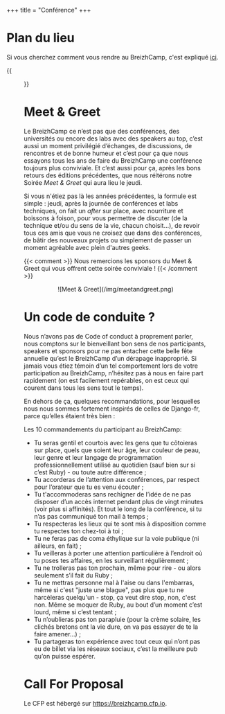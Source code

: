 +++
title = "Conférence"
+++

# Plan du lieu

Si vous cherchez comment vous rendre au BreizhCamp, c'est expliqué [ici](/faq/#comment-me-rendre-au-breizhcamp).

{{<figure src="/img/plan-lieu.png" title="Plan du batiment 2A" class="figure-center">}}


# Meet & Greet

Le BreizhCamp ce n’est pas que des conférences, des universités ou encore des labs avec des speakers au top, c’est aussi un moment privilégié d’échanges, de discussions, de rencontres et de bonne humeur et c’est pour ça que nous essayons tous les ans de faire du BreizhCamp une conférence toujours plus conviviale. Et c’est aussi pour ça, après les bons retours des éditions précédentes, que nous réitérons notre Soirée *Meet & Greet* qui aura lieu le jeudi.

Si vous n'étiez pas là les années précédentes, la formule est simple : jeudi, après la journée de conférences et labs techniques, on fait un *after* sur place, avec nourriture et boissons à foison, pour vous permettre de discuter (de la technique et/ou du sens de la vie, chacun choisit…), de revoir tous ces amis que vous ne croisez que dans des conférences, de bâtir des nouveaux projets ou simplement de passer un moment agréable avec plein d'autres geeks.

{{< comment >}}
Nous remercions les sponsors du Meet & Greet qui vous offrent cette soirée conviviale !
{{< /comment >}}

<center>
![Meet & Greet](/img/meetandgreet.png)
</center>


# Un code de conduite ?

Nous n’avons pas de Code of conduct à proprement parler, nous comptons sur le bienveillant bon sens de nos participants, speakers et sponsors pour ne pas entacher cette belle fête annuelle qu’est le BreizhCamp d’un dérapage inapproprié.  Si jamais vous étiez témoin d’un tel comportement lors de votre participation au BreizhCamp, n’hésitez pas à nous en faire part rapidement (on est facilement repérables, on est ceux qui courent dans tous les sens tout le temps).

En dehors de ça, quelques recommandations, pour lesquelles nous nous sommes fortement inspirés de celles de  Django-fr, parce qu’elles étaient très bien :

Les 10 commandements du participant au BreizhCamp:

* Tu seras gentil et courtois avec les gens que tu côtoieras sur place, quels que soient leur âge, leur couleur de peau, leur genre et leur langage de programmation professionnellement utilisé au quotidien (sauf bien sur si c’est <span class="language-troll">Ruby</span>) - ou toute autre différence ;
* Tu accorderas de l’attention aux conférences, par respect pour l’orateur que tu es venu écouter ;
* Tu t'accommoderas sans rechigner de l’idée de ne pas disposer d’un accès internet pendant plus de vingt minutes (voir plus si affinités). Et tout le long de la conférence, si tu n’as pas communiqué ton mail à temps ;
* Tu respecteras les lieux qui te sont mis à disposition comme tu respectes ton chez-toi à toi ;
* Tu ne feras pas de coma éthylique sur la voie publique (ni ailleurs, en fait) ;
* Tu veilleras à porter une attention particulière à l’endroit où tu poses tes affaires, en les surveillant régulièrement ;
* Tu ne trolleras pas ton prochain, même pour rire - ou alors seulement s’il fait du <span class="language-troll">Ruby</span> ;
* Tu ne mettras personne mal à l'aise ou dans l'embarras, même si c'est "juste une blague", pas plus que tu ne harcèleras quelqu'un - stop, ça veut dire stop, non, c'est non. Même se moquer de <span class="language-troll">Ruby</span>, au bout d’un moment c’est lourd, même si c’est tentant ;
* Tu n’oublieras pas ton parapluie (pour la crème solaire, les clichés bretons ont la vie dure, on va pas essayer de te la faire amener…) ;
* Tu partageras ton expérience avec tout ceux qui n’ont pas eu de billet via les réseaux sociaux, c’est la meilleure pub qu’on puisse espérer.

# Call For Proposal

Le CFP est hébergé sur https://breizhcamp.cfp.io.

